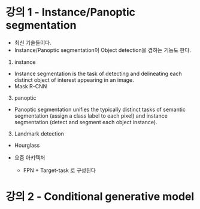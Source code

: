 # 강의 1 - Instance/Panoptic segmentation
* 최신 기술들이다.
* Instance/Panoptic segmentation이 Object detection을 겸하는 기능도 한다.

1. instance
* Instance segmentation is the task of detecting and delineating each distinct object of interest appearing in an image.
* Mask R-CNN
3. panoptic
* Panoptic segmentation unifies the typically distinct tasks of semantic segmentation (assign a class label to each pixel) and instance segmentation (detect and segment each object instance).
3. Landmark detection
* Hourglass

* 요즘 아키텍처
  * FPN + Target-task 로 구성된다

# 강의 2 - Conditional generative model
